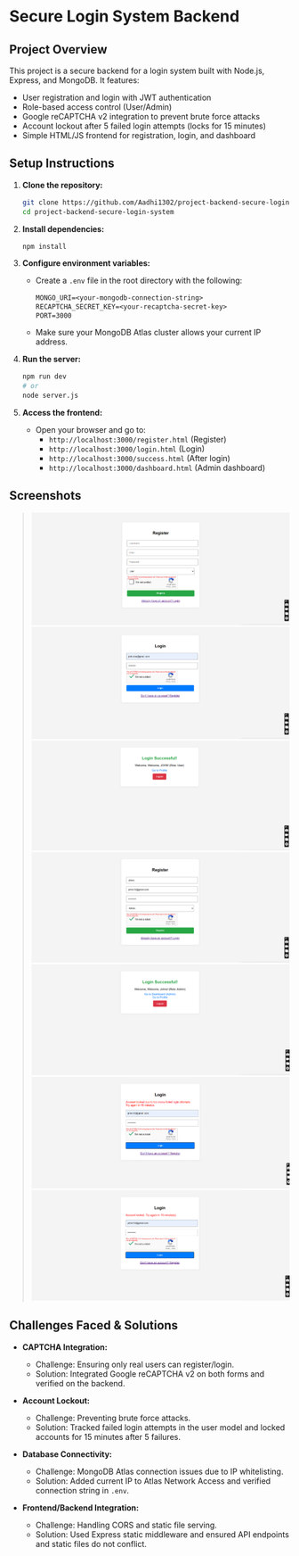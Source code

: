 # Secure Login System Backend

## Project Overview
This project is a secure backend for a login system built with Node.js, Express, and MongoDB. It features:
- User registration and login with JWT authentication
- Role-based access control (User/Admin)
- Google reCAPTCHA v2 integration to prevent brute force attacks
- Account lockout after 5 failed login attempts (locks for 15 minutes)
- Simple HTML/JS frontend for registration, login, and dashboard

## Setup Instructions

1. **Clone the repository:**
   ```sh
   git clone https://github.com/Aadhi1302/project-backend-secure-login-system.git
   cd project-backend-secure-login-system
   ```

2. **Install dependencies:**
   ```sh
   npm install
   ```

3. **Configure environment variables:**
   - Create a `.env` file in the root directory with the following:
     ```env
     MONGO_URI=<your-mongodb-connection-string>
     RECAPTCHA_SECRET_KEY=<your-recaptcha-secret-key>
     PORT=3000
     ```
   - Make sure your MongoDB Atlas cluster allows your current IP address.

4. **Run the server:**
   ```sh
   npm run dev
   # or
   node server.js
   ```

5. **Access the frontend:**
   - Open your browser and go to:
     - `http://localhost:3000/register.html` (Register)
     - `http://localhost:3000/login.html` (Login)
     - `http://localhost:3000/success.html` (After login)
     - `http://localhost:3000/dashboard.html` (Admin dashboard)

## Screenshots

> ![alt text](image.png)
> ![alt text](image-1.png)
> ![alt text](image-2.png)
> ![alt text](image-3.png)
> ![alt text](image-4.png)
> ![alt text](image-5.png)
> ![alt text](image-6.png)

## Challenges Faced & Solutions

- **CAPTCHA Integration:**
  - Challenge: Ensuring only real users can register/login.
  - Solution: Integrated Google reCAPTCHA v2 on both forms and verified on the backend.

- **Account Lockout:**
  - Challenge: Preventing brute force attacks.
  - Solution: Tracked failed login attempts in the user model and locked accounts for 15 minutes after 5 failures.

- **Database Connectivity:**
  - Challenge: MongoDB Atlas connection issues due to IP whitelisting.
  - Solution: Added current IP to Atlas Network Access and verified connection string in `.env`.

- **Frontend/Backend Integration:**
  - Challenge: Handling CORS and static file serving.
  - Solution: Used Express static middleware and ensured API endpoints and static files do not conflict.


